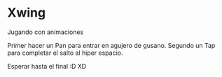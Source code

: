 # Xwing
Jugando con animaciones

Primer hacer un Pan para entrar en agujero de gusano.
Segundo un Tap para completar el salto al hiper espacio.

Esperar hasta el final :D XD
